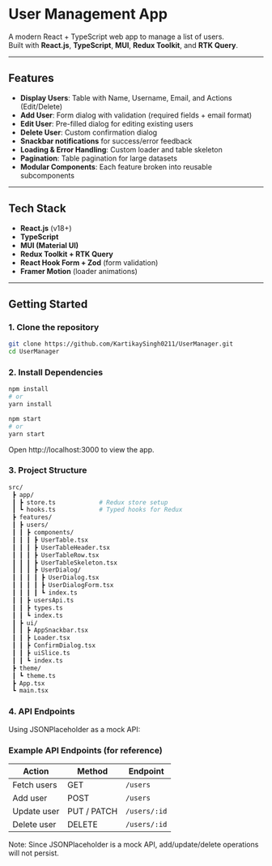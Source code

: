 # User Management App

A modern React + TypeScript web app to manage a list of users.  
Built with **React.js**, **TypeScript**, **MUI**, **Redux Toolkit**, and **RTK Query**.

---

## Features

- **Display Users**: Table with Name, Username, Email, and Actions (Edit/Delete)
- **Add User**: Form dialog with validation (required fields + email format)
- **Edit User**: Pre-filled dialog for editing existing users
- **Delete User**: Custom confirmation dialog
- **Snackbar notifications** for success/error feedback
- **Loading & Error Handling**: Custom loader and table skeleton
- **Pagination**: Table pagination for large datasets
- **Modular Components**: Each feature broken into reusable subcomponents

---

## Tech Stack

- **React.js** (v18+)
- **TypeScript**
- **MUI (Material UI)**
- **Redux Toolkit + RTK Query**
- **React Hook Form + Zod** (form validation)
- **Framer Motion** (loader animations)

---

## Getting Started

### 1. Clone the repository

```bash
git clone https://github.com/KartikaySingh0211/UserManager.git
cd UserManager
```

### 2. Install Dependencies

```bash
npm install
# or
yarn install
```

```bash
npm start
# or
yarn start
```

Open http://localhost:3000 to view the app.

### 3. Project Structure

```bash
src/
 ┣ app/
 ┃ ┣ store.ts            # Redux store setup
 ┃ ┗ hooks.ts            # Typed hooks for Redux
 ┣ features/
 ┃ ┣ users/
 ┃ ┃ ┣ components/
 ┃ ┃ ┃ ┣ UserTable.tsx
 ┃ ┃ ┃ ┣ UserTableHeader.tsx
 ┃ ┃ ┃ ┣ UserTableRow.tsx
 ┃ ┃ ┃ ┣ UserTableSkeleton.tsx
 ┃ ┃ ┃ ┣ UserDialog/
 ┃ ┃ ┃ ┃ ┣ UserDialog.tsx
 ┃ ┃ ┃ ┃ ┣ UserDialogForm.tsx
 ┃ ┃ ┃ ┃ ┗ index.ts
 ┃ ┃ ┣ usersApi.ts
 ┃ ┃ ┣ types.ts
 ┃ ┃ ┗ index.ts
 ┃ ┣ ui/
 ┃ ┃ ┣ AppSnackbar.tsx
 ┃ ┃ ┣ Loader.tsx
 ┃ ┃ ┣ ConfirmDialog.tsx
 ┃ ┃ ┣ uiSlice.ts
 ┃ ┃ ┗ index.ts
 ┣ theme/
 ┃ ┗ theme.ts
 ┣ App.tsx
 ┗ main.tsx
```

### 4. API Endpoints

Using JSONPlaceholder as a mock API:

### Example API Endpoints (for reference)

| Action      | Method      | Endpoint     |
| ----------- | ----------- | ------------ |
| Fetch users | GET         | `/users`     |
| Add user    | POST        | `/users`     |
| Update user | PUT / PATCH | `/users/:id` |
| Delete user | DELETE      | `/users/:id` |

Note: Since JSONPlaceholder is a mock API, add/update/delete operations will not persist.
